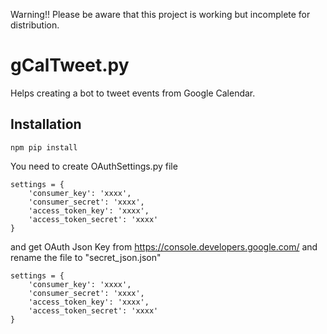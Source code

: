 Warning!! 
Please be aware that this project is working but incomplete for distribution.

gCalTweet.py
======================
Helps creating a bot to tweet events from Google Calendar.

## Installation

    npm pip install

You need to create OAuthSettings.py file
````
settings = {
    'consumer_key': 'xxxx',
    'consumer_secret': 'xxxx',
    'access_token_key': 'xxxx',
    'access_token_secret': 'xxxx'
}
````

and get OAuth Json Key from https://console.developers.google.com/ and rename the file to "secret_json.json"
````
settings = {
    'consumer_key': 'xxxx',
    'consumer_secret': 'xxxx',
    'access_token_key': 'xxxx',
    'access_token_secret': 'xxxx'
}
````
